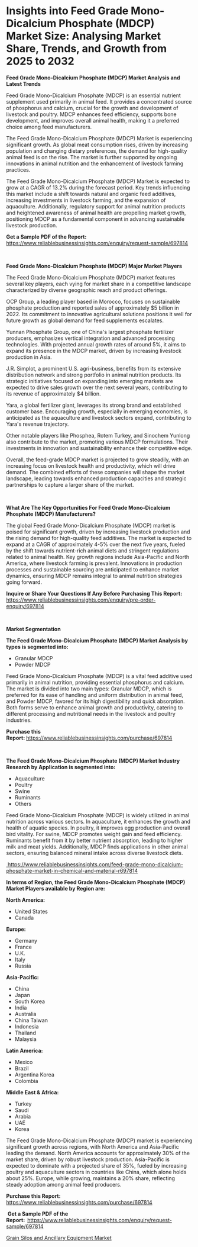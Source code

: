 <p><h1>Insights into Feed Grade Mono-Dicalcium Phosphate (MDCP) Market Size: Analysing Market Share, Trends, and Growth from 2025 to 2032</h1></p><p><strong>Feed Grade Mono-Dicalcium Phosphate (MDCP) Market Analysis and Latest Trends</strong></p>
<p><p>Feed Grade Mono-Dicalcium Phosphate (MDCP) is an essential nutrient supplement used primarily in animal feed. It provides a concentrated source of phosphorus and calcium, crucial for the growth and development of livestock and poultry. MDCP enhances feed efficiency, supports bone development, and improves overall animal health, making it a preferred choice among feed manufacturers.</p><p>The Feed Grade Mono-Dicalcium Phosphate (MDCP) Market is experiencing significant growth. As global meat consumption rises, driven by increasing population and changing dietary preferences, the demand for high-quality animal feed is on the rise. The market is further supported by ongoing innovations in animal nutrition and the enhancement of livestock farming practices. </p><p>The Feed Grade Mono-Dicalcium Phosphate (MDCP) Market is expected to grow at a CAGR of 13.2% during the forecast period. Key trends influencing this market include a shift towards natural and organic feed additives, increasing investments in livestock farming, and the expansion of aquaculture. Additionally, regulatory support for animal nutrition products and heightened awareness of animal health are propelling market growth, positioning MDCP as a fundamental component in advancing sustainable livestock production.</p></p>
<p><strong>Get a Sample PDF of the Report:&nbsp;</strong> <a href="https://www.reliablebusinessinsights.com/enquiry/request-sample/697814?utm_campaign=3035&utm_medium=2&utm_source=Github&utm_content=ia&utm_term=23032025&utm_id=feed-grade-mono-dicalcium-phosphate-mdcp">https://www.reliablebusinessinsights.com/enquiry/request-sample/697814</a></p>
<p>&nbsp;</p>
<p><strong>Feed Grade Mono-Dicalcium Phosphate (MDCP) Major Market Players</strong></p>
<p><p>The Feed Grade Mono-Dicalcium Phosphate (MDCP) market features several key players, each vying for market share in a competitive landscape characterized by diverse geographic reach and product offerings.</p><p>OCP Group, a leading player based in Morocco, focuses on sustainable phosphate production and reported sales of approximately $5 billion in 2022. Its commitment to innovative agricultural solutions positions it well for future growth as global demand for feed supplements escalates.</p><p>Yunnan Phosphate Group, one of China's largest phosphate fertilizer producers, emphasizes vertical integration and advanced processing technologies. With projected annual growth rates of around 5%, it aims to expand its presence in the MDCP market, driven by increasing livestock production in Asia.</p><p>J.R. Simplot, a prominent U.S. agri-business, benefits from its extensive distribution network and strong portfolio in animal nutrition products. Its strategic initiatives focused on expanding into emerging markets are expected to drive sales growth over the next several years, contributing to its revenue of approximately $4 billion.</p><p>Yara, a global fertilizer giant, leverages its strong brand and established customer base. Encouraging growth, especially in emerging economies, is anticipated as the aquaculture and livestock sectors expand, contributing to Yara's revenue trajectory.</p><p>Other notable players like Phosphea, Rotem Turkey, and Sinochem Yunlong also contribute to the market, promoting various MDCP formulations. Their investments in innovation and sustainability enhance their competitive edge.</p><p>Overall, the feed-grade MDCP market is projected to grow steadily, with an increasing focus on livestock health and productivity, which will drive demand. The combined efforts of these companies will shape the market landscape, leading towards enhanced production capacities and strategic partnerships to capture a larger share of the market.</p></p>
<p>&nbsp;</p>
<p><strong>What Are The Key Opportunities For Feed Grade Mono-Dicalcium Phosphate (MDCP) Manufacturers?</strong></p>
<p><p>The global Feed Grade Mono-Dicalcium Phosphate (MDCP) market is poised for significant growth, driven by increasing livestock production and the rising demand for high-quality feed additives. The market is expected to expand at a CAGR of approximately 4-5% over the next five years, fueled by the shift towards nutrient-rich animal diets and stringent regulations related to animal health. Key growth regions include Asia-Pacific and North America, where livestock farming is prevalent. Innovations in production processes and sustainable sourcing are anticipated to enhance market dynamics, ensuring MDCP remains integral to animal nutrition strategies going forward.</p></p>
<p><strong>Inquire or Share Your Questions If Any Before Purchasing This Report:</strong> <a href="https://www.reliablebusinessinsights.com/enquiry/pre-order-enquiry/697814?utm_campaign=3035&utm_medium=2&utm_source=Github&utm_content=ia&utm_term=23032025&utm_id=feed-grade-mono-dicalcium-phosphate-mdcp">https://www.reliablebusinessinsights.com/enquiry/pre-order-enquiry/697814</a></p>
<p>&nbsp;</p>
<p><strong>Market Segmentation</strong></p>
<p><strong>The Feed Grade Mono-Dicalcium Phosphate (MDCP) Market Analysis by types is segmented into:</strong></p>
<p><ul><li>Granular MDCP</li><li>Powder MDCP</li></ul></p>
<p><p>Feed Grade Mono-Dicalcium Phosphate (MDCP) is a vital feed additive used primarily in animal nutrition, providing essential phosphorus and calcium. The market is divided into two main types: Granular MDCP, which is preferred for its ease of handling and uniform distribution in animal feed, and Powder MDCP, favored for its high digestibility and quick absorption. Both forms serve to enhance animal growth and productivity, catering to different processing and nutritional needs in the livestock and poultry industries.</p></p>
<p><strong>Purchase this Report:&nbsp;</strong><a href="https://www.reliablebusinessinsights.com/purchase/697814?utm_campaign=3035&utm_medium=2&utm_source=Github&utm_content=ia&utm_term=23032025&utm_id=feed-grade-mono-dicalcium-phosphate-mdcp">https://www.reliablebusinessinsights.com/purchase/697814</a></p>
<p>&nbsp;</p>
<p><strong>The Feed Grade Mono-Dicalcium Phosphate (MDCP) Market Industry Research by Application is segmented into:</strong></p>
<p><ul><li>Aquaculture</li><li>Poultry</li><li>Swine</li><li>Ruminants</li><li>Others</li></ul></p>
<p><p>Feed Grade Mono-Dicalcium Phosphate (MDCP) is widely utilized in animal nutrition across various sectors. In aquaculture, it enhances the growth and health of aquatic species. In poultry, it improves egg production and overall bird vitality. For swine, MDCP promotes weight gain and feed efficiency. Ruminants benefit from it by better nutrient absorption, leading to higher milk and meat yields. Additionally, MDCP finds applications in other animal sectors, ensuring balanced mineral intake across diverse livestock diets.</p></p>
<p><a href="https://www.reliablebusinessinsights.com/feed-grade-mono-dicalcium-phosphate-market-in-chemical-and-material-r697814?utm_campaign=3035&utm_medium=2&utm_source=Github&utm_content=ia&utm_term=23032025&utm_id=feed-grade-mono-dicalcium-phosphate-mdcp">&nbsp;https://www.reliablebusinessinsights.com/feed-grade-mono-dicalcium-phosphate-market-in-chemical-and-material-r697814</a></p>
<p><strong>In terms of Region, the Feed Grade Mono-Dicalcium Phosphate (MDCP) Market Players available by Region are:</strong></p>
<p>
    <p> <strong> North America: </strong>
        <ul>
            <li>United States</li>
            <li>Canada</li>
        </ul>
        </p> 
    <p> <strong> Europe: </strong>
        <ul>
            <li>Germany</li>
            <li>France</li>
            <li>U.K.</li>
            <li>Italy</li>
            <li>Russia</li>
        </ul>
        </p> 
    <p> <strong> Asia-Pacific: </strong>
        <ul>
            <li>China</li>
            <li>Japan</li>
            <li>South Korea</li>
            <li>India</li>
            <li>Australia</li>
            <li>China Taiwan</li>
            <li>Indonesia</li>
            <li>Thailand</li>
            <li>Malaysia</li>
        </ul>
        </p> 
    <p> <strong> Latin America: </strong>
        <ul>
            <li>Mexico</li>
            <li>Brazil</li>
            <li>Argentina Korea</li>
            <li>Colombia</li>
        </ul>
        </p> 
    <p> <strong> Middle East & Africa: </strong>
        <ul>
            <li>Turkey</li>
            <li>Saudi</li>
            <li>Arabia</li>
            <li>UAE</li>
            <li>Korea</li>
        </ul>
    </p>
    </p>
<p><p>The Feed Grade Mono-Dicalcium Phosphate (MDCP) market is experiencing significant growth across regions, with North America and Asia-Pacific leading the demand. North America accounts for approximately 30% of the market share, driven by robust livestock production. Asia-Pacific is expected to dominate with a projected share of 35%, fueled by increasing poultry and aquaculture sectors in countries like China, which alone holds about 25%. Europe, while growing, maintains a 20% share, reflecting steady adoption among animal feed producers.</p></p>
<p><strong>Purchase this Report: </strong><a href="https://www.reliablebusinessinsights.com/purchase/697814?utm_campaign=3035&utm_medium=2&utm_source=Github&utm_content=ia&utm_term=23032025&utm_id=feed-grade-mono-dicalcium-phosphate-mdcp">https://www.reliablebusinessinsights.com/purchase/697814</a></p>
<p>&nbsp;<strong>Get a Sample PDF of the Report:&nbsp;&nbsp;</strong><a href="https://www.reliablebusinessinsights.com/enquiry/request-sample/697814?utm_campaign=3035&utm_medium=2&utm_source=Github&utm_content=ia&utm_term=23032025&utm_id=feed-grade-mono-dicalcium-phosphate-mdcp">https://www.reliablebusinessinsights.com/enquiry/request-sample/697814</a></p>
<p><strong></strong></p>
<p><p><a href="https://github.com/saklpelzami95/Market-Research-Report-List-1/blob/main/grain-silos-and-ancillary-equipment-market.md?utm_campaign=3035&utm_medium=2&utm_source=Github&utm_content=ia&utm_term=23032025&utm_id=feed-grade-mono-dicalcium-phosphate-mdcp">Grain Silos and Ancillary Equipment Market</a></p></p>